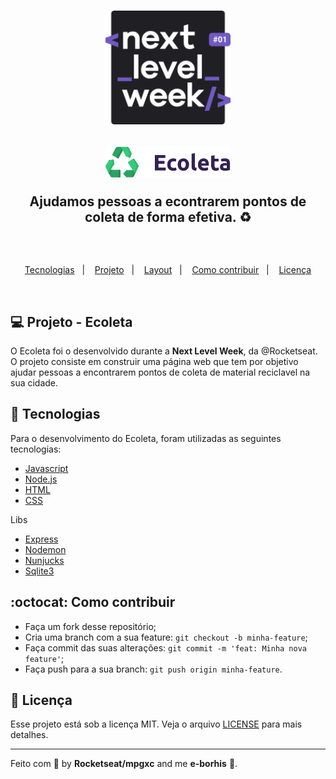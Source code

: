 <h1 align="center">
    <img alt="Next Level Week" src="./public/assets/nlw.svg" width="200px" />
    
</h1>

<h2 align="center">

  <img alt="Ecoleta" src="./public/assets/logo.svg" width="200px"/>
  <p>Ajudamos pessoas a econtrarem pontos de coleta de forma efetiva. ♻️ </p>
  <br/>
</h2>

<p align="center">
  <a href="#rocket-tecnologias">Tecnologias</a>&nbsp;&nbsp;&nbsp;|&nbsp;&nbsp;&nbsp;
  <a href="#-projeto">Projeto</a>&nbsp;&nbsp;&nbsp;|&nbsp;&nbsp;&nbsp;
  <a href="#-layout">Layout</a>&nbsp;&nbsp;&nbsp;|&nbsp;&nbsp;&nbsp;
  <a href="#-como-contribuir">Como contribuir</a>&nbsp;&nbsp;&nbsp;|&nbsp;&nbsp;&nbsp;
  <a href="#memo-licença">Licença</a>
</p>

<br>

## 💻 Projeto - Ecoleta

O Ecoleta foi o desenvolvido durante a **Next Level Week**, da @Rocketseat. O projeto consiste em construir uma página web que tem por objetivo ajudar pessoas a encontrarem pontos de coleta de material reciclavel na sua cidade.

## :rocket: Tecnologias

Para o desenvolvimento do Ecoleta, foram utilizadas as seguintes tecnologias:

- [Javascript](https://developer.mozilla.org/pt-BR/docs/Aprender/JavaScript)
- [Node.js](https://nodejs.org/en/)
- [HTML](https://www.w3schools.com/html/)
- [CSS](https://www.w3schools.com/css/)

Libs
  - [Express](https://expressjs.com/pt-br/)
  - [Nodemon](https://nodemon.io/)
  - [Nunjucks](https://mozilla.github.io/nunjucks/)
  - [Sqlite3](https://www.sqlite.org/index.html)


## 	:octocat: Como contribuir

- Faça um fork desse repositório;
- Cria uma branch com a sua feature: `git checkout -b minha-feature`;
- Faça commit das suas alterações: `git commit -m 'feat: Minha nova feature'`;
- Faça push para a sua branch: `git push origin minha-feature`.


## :memo: Licença

Esse projeto está sob a licença MIT. Veja o arquivo [LICENSE](LICENSE.md) para mais detalhes.

---

Feito com 💜 by **Rocketseat/mpgxc** and me **e-borhis** 👾.